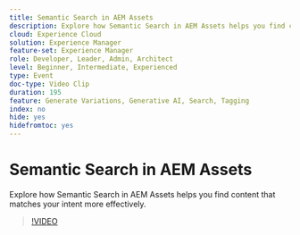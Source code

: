 ```yaml
---
title: Semantic Search in AEM Assets
description: Explore how Semantic Search in AEM Assets helps you find content that matches your intent more effectively.
cloud: Experience Cloud
solution: Experience Manager
feature-set: Experience Manager
role: Developer, Leader, Admin, Architect
level: Beginner, Intermediate, Experienced
type: Event
doc-type: Video Clip
duration: 195
feature: Generate Variations, Generative AI, Search, Tagging
index: no
hide: yes
hidefromtoc: yes
---
```


# Semantic Search in AEM Assets

Explore how Semantic Search in AEM Assets helps you find content that matches your intent more effectively.

>[!VIDEO](https://video.tv.adobe.com/v/3459226/?learn=on&enablevpops)
